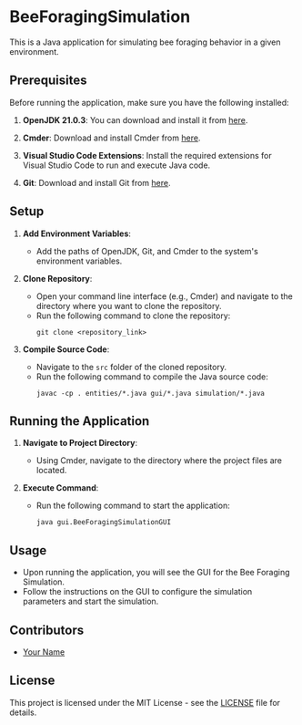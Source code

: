 # BeeForagingSimulation

This is a Java application for simulating bee foraging behavior in a given environment.

## Prerequisites

Before running the application, make sure you have the following installed:

1. **OpenJDK 21.0.3**: You can download and install it from [here](https://example.com/openjdk-21.0.3).

2. **Cmder**: Download and install Cmder from [here](https://example.com/cmder).

3. **Visual Studio Code Extensions**: Install the required extensions for Visual Studio Code to run and execute Java code.

4. **Git**: Download and install Git from [here](https://example.com/git).

## Setup

1. **Add Environment Variables**:
   - Add the paths of OpenJDK, Git, and Cmder to the system's environment variables.

2. **Clone Repository**:
   - Open your command line interface (e.g., Cmder) and navigate to the directory where you want to clone the repository.
   - Run the following command to clone the repository:
     ```
     git clone <repository_link>
     ```

3. **Compile Source Code**:
   - Navigate to the `src` folder of the cloned repository.
   - Run the following command to compile the Java source code:
     ```
     javac -cp . entities/*.java gui/*.java simulation/*.java
     ```

## Running the Application

1. **Navigate to Project Directory**:
   - Using Cmder, navigate to the directory where the project files are located.

2. **Execute Command**:
   - Run the following command to start the application:
     ```
     java gui.BeeForagingSimulationGUI
     ```

## Usage

- Upon running the application, you will see the GUI for the Bee Foraging Simulation.
- Follow the instructions on the GUI to configure the simulation parameters and start the simulation.

## Contributors

- [Your Name](https://github.com/your_username)

## License

This project is licensed under the MIT License - see the [LICENSE](LICENSE) file for details.
